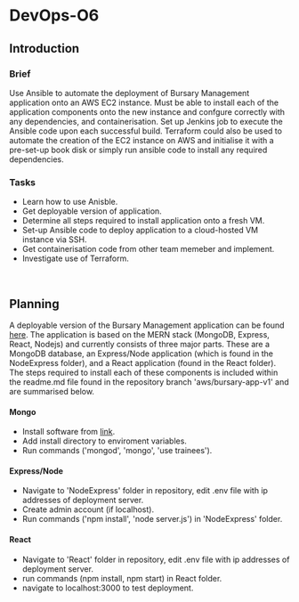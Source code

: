 # DevOps-O6
## Introduction
### Brief

Use Ansible to automate the deployment of Bursary Management application onto an AWS EC2 instance. Must be able to install each of the application components onto the new instance and confgure correctly with any dependencies, and containerisation. Set up Jenkins job to execute the Ansible code upon each successful build. Terraform could also be used to automate the creation of the EC2 instance on AWS and initialise it with a pre-set-up book disk or simply run ansible code to install any required dependencies.


### Tasks

* Learn how to use Anisble.
* Get deployable version of application.
* Determine all steps required to install application onto a fresh VM.
* Set-up Ansible code to deploy application to a cloud-hosted VM instance via SSH.
* Get containerisation code from other team memeber and implement.
* Investigate use of Terraform.

<br/>

## Planning

A deployable version of the Bursary Management application can be found [here](https://github.com/ebusico/bursaryproject/tree/aws/bursary-app-v1). The application is based on the MERN stack (MongoDB, Express, React, Nodejs) and currently consists of three major parts. These are a MongoDB database, an Express/Node application (which is found in the NodeExpress folder), and a React application (found in the React folder). The steps required to install each of these components is included within the readme.md file found in the repository branch 'aws/bursary-app-v1' and are summarised below. 

#### Mongo 
* Install software from [link](https://www.mongodb.com/download-center/community).
* Add install directory to enviroment variables.
* Run commands ('mongod', 'mongo', 'use trainees').

#### Express/Node
* Navigate to 'NodeExpress' folder in repository, edit .env file with ip addresses of deployment server.
* Create admin account (if localhost).
* Run commands ('npm install', 'node server.js') in 'NodeExpress' folder.

#### React
* Navigate to 'React' folder in repository, edit .env file with ip addresses of deployment server.
* run commands (npm install, npm start) in React folder.
* navigate to localhost:3000 to test deployment.
